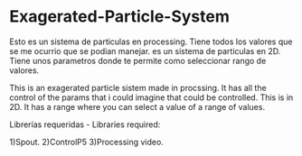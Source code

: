 # Exagerated-Particle-System

Esto es un sistema de particulas en processing. Tiene todos los valores que se me ocurrio que se podian manejar. es un sistema de particulas en 2D. Tiene unos parametros donde te permite como seleccionar rango de valores.


This is an exagerated particle sistem made in procssing. It has all the control of the params that i could imagine that could be controlled. This is in 2D. It has a range where you can select a value of a range of values. 

Librerías requeridas - Libraries required: 
  
  1)Spout. 
  2)ControlP5
  3)Processing video.



